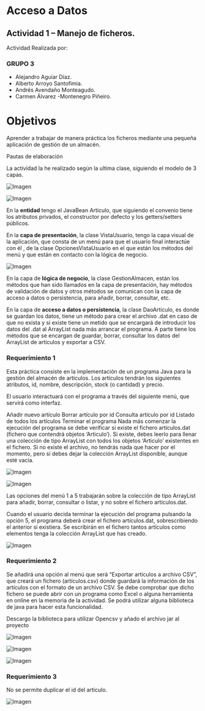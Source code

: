 # Acceso a Datos

## Actividad 1  – Manejo de ficheros.

Actividad Realizada por:

### GRUPO 3

- Alejandro Aguiar Díaz. 
- Alberto Arroyo Santofimia.
- Andrés Avendaño Monteagudo. 
- Carmen Álvarez -Montenegro Piñeiro.



# Objetivos

Aprender a trabajar de manera práctica los ficheros mediante una pequeña aplicación de gestión de un almacén.

Pautas de elaboración

La actividad la he realizado según la ultima clase, siguiendo el modelo de 3 capas.

![Imagen](imgReadme/image1.png)

![Imagen](imgReadme/image2.png)

En la **entidad** tengo el JavaBean Articulo, que siguiendo el convenio tiene los atributos privados, el constructor por defecto y los getters/setters públicos.

En la **capa de presentación**, la clase VistaUsuario, tengo la capa visual de la aplicación, que consta de un menú para que el usuario final interactúe con él , de la clase OpcionesVistaUsuario en el que están los métodos del menú y que están en contacto con la lógica de negocio.

![Imagen](imgReadme/image3.png)

En la capa de **lógica de negocio**, la clase GestionAlmacen, están los métodos que han sido llamados en la capa de presentación, hay métodos de validación de datos y otros métodos se comunican con la capa de acceso a datos o persistencia, para añadir, borrar, consultar, etc.

En la capa de **acceso a datos o persistencia**, la clase DaoArticulo, es donde se guardan los datos, tiene un método para crear el archivo .dat en caso de que no exista y si existe tiene un metido que se encargará de introducir los datos del .dat al ArrayList nada más arrancar el programa. A parte tiene los métodos que se encargan de guardar, borrar, consultar los datos del ArrayList de artículos y exportar a CSV.


### Requerimiento 1

Esta práctica consiste en la implementación de un programa Java para la gestión del almacén de artículos. Los artículos tendrán los siguientes atributos, id, nombre, descripción, stock (o cantidad) y precio.

El usuario interactuará con el programa a través del siguiente menú, que servirá como interfaz.

Añadir nuevo artículo
Borrar artículo por id
Consulta artículo por id
Listado de todos los artículos
Terminar el programa
Nada más comenzar la ejecución del programa se debe verificar si existe el fichero artículos.dat (fichero que contendrá objetos ‘Articulo’). Si existe, debes leerlo para llenar una colección de tipo ArrayList con todos los objetos ‘Articulo’ existentes en el fichero. Si no existe el archivo, no tendrás nada que hacer por el momento, pero sí debes dejar la colección ArrayList disponible, aunque esté vacía.

![Imagen](imgReadme/image13.png)

![Imagen](imgReadme/image14.png)

Las opciones del menú 1 a 5 trabajarán sobre la colección de tipo ArrayList para añadir, borrar, consultar o listar, y no sobre el fichero artículos.dat.

Cuando el usuario decida terminar la ejecución del programa pulsando la opción 5, el programa deberá crear el fichero artículos.dat, sobrescribiendo el anterior si existiera. Se escribirán en el fichero tantos artículos como elementos tenga la colección ArrayList que has creado.

![Imagen](imgReadme/image16.png)

### Requerimiento 2

Se añadirá una opción al menú que será “Exportar artículos a archivo CSV”, que creará un fichero (artículos.csv) donde guardará la información de los artículos con el formato de un archivo CSV. Se debe comprobar que dicho fichero se puede abrir con un programa como Excel o alguna herramienta en online en la memoria de la actividad. Se podrá utilizar alguna biblioteca de java para hacer esta funcionalidad.

Descargo la biblioteca para utilizar Opencsv y añado el archivo jar al proyecto

![Imagen](imgReadme/image32.png)

![Imagen](imgReadme/image36.png)

![Imagen](imgReadme/image42.png)

### Requerimiento 3

No se permite duplicar el id del artículo.

![Imagen](imgReadme/image46.png)
